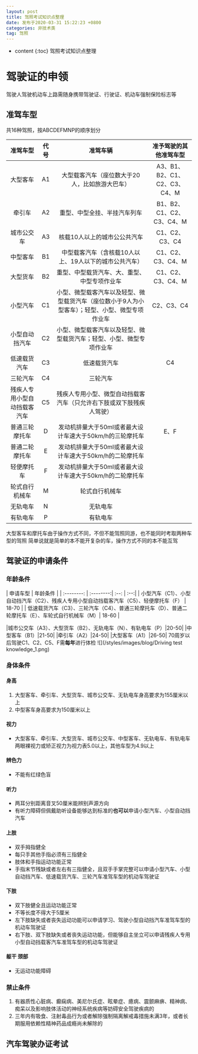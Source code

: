 ```yaml
---
layout: post
title: 驾照考试知识点整理
date: 发布于2020-03-31 15:22:23 +0800
categories: 非技术类
tag: 驾照
---
```


* content
{:toc}
驾照考试知识点整理
<!-- more -->

# 驾驶证的申领 
驾驶人驾驶机动车上路需随身携带驾驶证、行驶证、机动车强制保险标志等

## 准驾车型
共16种驾照，按ABCDEFMNP的顺序划分

| 准驾车型 | 代号 | 准驾车辆  |准予驾驶的其他准驾车型|
| :--------: | :--------:| :--: | :--:|
|大型客车|A1|大型载客汽车（座位数大于20人，比如旅游大巴车）|A3、B1、B2、C1、C2、C3、C4、M|
|牵引车|A2|重型、中型全挂、半挂汽车列车|B1、B2、C1、C2、C3、C4、M|
|城市公交车|A3|核载10人以上的城市公公共汽车|C1、C2、C3、C4|
|中型客车|B1|中型载客汽车（含核载10人以上、19人以下的城市公共汽车）|C1、C2、C3、C4、M|
|大型货车|B2|重型、中型载货汽车、大、重型、中型专项作业车|C1、C2、C3、C4、M|
|小型汽车|C1|小型、微型载客汽车以及轻型、微型载货汽车（座位数小于9人为小型客车）；轻型、小型、微型专项作业车|C2、C3、C4|
|小型自动挡汽车|C2|小型、微型载客汽车以及轻型、微型载货汽车；轻型、小型、微型专项作业车||
|低速载货汽车|C3|低速载货汽车|C4|
|三轮汽车|C4|三轮汽车||
|残疾人专用小型自动挡载客汽车|C5|残疾人专用小型、微型自动挡载客汽车（只允许右下肢或双下肢残疾人驾驶）||
|普通三轮摩托车|D|发动机排量大于50ml或者最大设计车速大于50km/h的三轮摩托车|E、F|
|普通二轮摩托车|E|发动机排量大于50ml或者最大设计车速大于50km/h的二轮摩托车||
|轻便摩托车|F|发动机排量大于50ml或者最大设计车速大于50km/h的二轮摩托车||
|轮式自行机械车|M|轮式自行机械车||
|无轨电车|N|无轨电车||
|有轨电车|P|有轨电车||

大型客车和摩托车由于操作方式不同，不但不能驾照同游，也不能同时考取两种车型的驾照
简单说就是简单的本不能开复杂的车，操作方式不同的本不能互驾

## 驾驶证的申请条件
### 年龄条件

| 申请车型 | 年龄条件 |
| :--------: | :--------:| :--: | :--:|
| 小型汽车（C1）、小型自动挡汽车（C2）、残疾人专用小型自动挡载客汽车（C5）、轻便摩托车（F） | 18-70 |
| 低速载货汽车（C3）、三轮汽车（C4）、普通三轮摩托车（D）、普通二轮摩托车（E）、车轮式自行机械车（M）| 18-60 |

|城市公交车（A3）、大型货车（B2）、无轨电车（N）、有轨电车（P）|20-50|
|中型客车（B1）|21-50|
|牵引车（A2）|24-50|
|大型客车（A1）|26-50|
70周岁以后驾驶C1、C2、C5、F需**每年**进行体检
![](/styles/images/blog/Driving test knowledge_1.png)

### 身体条件
#### 身高
1. 大型客车、牵引车、大型货车、城市公交车、无轨电车身高要求为155厘米以上
2. 中型客车身高要求为150厘米以上
#### 视力
- 大型客车、牵引车、大型货车、城市公交车、中型客车、无轨电车、有轨电车两眼裸视力或矫正视力为视力表5.0以上，其他车型为4.9以上
#### 辨色力
- 不能有红绿色盲
#### 听力
- 两耳分别距离音叉50厘米能辨别声源方向
- 有听力障碍但佩戴助听设备能够达到标准的**也可以**申请小型汽车、小型自动挡汽车
#### 上肢
- 双手拇指健全
- 每只手其他手指必须有三指健全
- 肢体和手指运动功能正常
- 手指末节残缺或者左右有三指健全，且双手手掌完整可以申请小型汽车、小型自动挡汽车、低速载货汽车、三轮汽车准驾车型的机动车驾驶证
#### 下肢
- 双下肢健全且运动功能正常
- 不等长度不得大于5厘米
- 左下肢缺失或者丧失运动功能可以申请学习、驾驶小型自动挡汽车准驾车型的机动车驾驶证
- 右下肢、双下肢缺失或者丧失运动功能，但能够自主坐立可以申请残疾人专用小型自动挡载客汽车准驾车型的机动车驾驶证
#### 躯干 颈部
- 无运动功能障碍
### 禁止条件
1. 有器质性心脏病、癫痫病、美尼尔氏症、眩晕症、癔病、震颤麻痹、精神病、痴呆以及影响肢体活动的神经系统疾病等妨碍安全驾驶疾病的
2. 三年内有吸食、注射毒品行为或者解除强制隔离解戒毒措施未满3年，或者长期服用依赖性精神药品成瘾尚未解除的

## 汽车驾驶办证考试